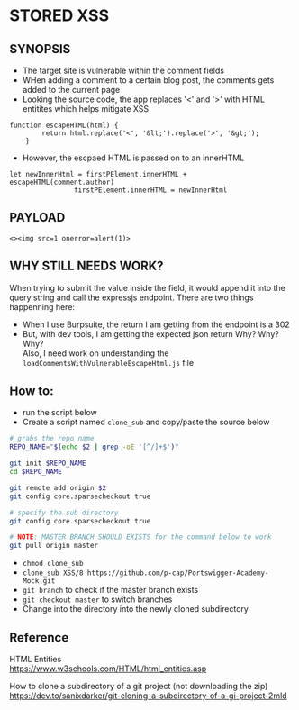 # STORED XSS

## SYNOPSIS
- The target site is vulnerable within the comment fields
- WHen adding a comment to a certain blog post, the comments gets added to the current page
- Looking the source code, the app replaces '<' and '>' with HTML entitites which helps mitigate XSS
```
function escapeHTML(html) {
        return html.replace('<', '&lt;').replace('>', '&gt;');
    }
```
- However, the escpaed HTML is passed on to an innerHTML 
```
let newInnerHtml = firstPElement.innerHTML + escapeHTML(comment.author)
                firstPElement.innerHTML = newInnerHtml
```
## PAYLOAD
```<><img src=1 onerror=alert(1)>```

## WHY STILL NEEDS WORK?
When trying to submit the value inside the field, it would append it into the query string and call the expressjs endpoint.
There are two things happenning here:
- When I use Burpsuite, the return I am getting from the endpoint is a 302
- But, with dev tools, I am getting the expected json return 
Why? Why? Why? \
Also, I need work on understanding the ```loadCommentsWithVulnerableEscapeHtml.js``` file 

## How to:
- run the script below 
- Create a script named ```clone_sub``` and copy/paste the source below
```bash
# grabs the repo name
REPO_NAME="$(echo $2 | grep -oE '[^/]+$')"

git init $REPO_NAME
cd $REPO_NAME

git remote add origin $2
git config core.sparsecheckout true

# specify the sub directory
git config core.sparsecheckout true

# NOTE: MASTER BRANCH SHOULD EXISTS for the command below to work
git pull origin master
```
- ```chmod clone_sub```
- ```clone_sub XSS/8 https://github.com/p-cap/Portswigger-Academy-Mock.git```
- ```git branch``` to check if the master branch exists
- ```git checkout master``` to switch branches
- Change into the directory into the newly cloned subdirectory

## Reference
HTML Entities   
https://www.w3schools.com/HTML/html_entities.asp

How to clone a subdirectory of a git project (not downloading the zip) \
https://dev.to/sanixdarker/git-cloning-a-subdirectory-of-a-gi-project-2mld

